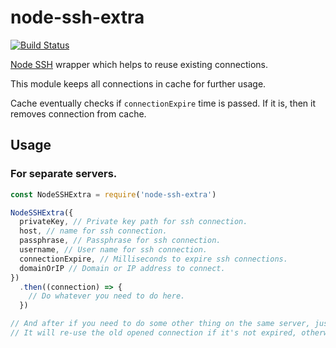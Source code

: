 # node-ssh-extra

[![Build Status](https://travis-ci.com/narekhovhannisyan/node-ssh-extra.svg?branch=master)](https://travis-ci.com/narekhovhannisyan/node-ssh-extra)


[Node SSH](https://github.com/steelbrain/node-ssh) wrapper which helps to reuse existing connections.

This module keeps all connections in cache for further usage. 

Cache eventually checks if `connectionExpire` time is passed. If it is, then it removes connection from cache.

## Usage

### For separate servers.
```js
const NodeSSHExtra = require('node-ssh-extra')

NodeSSHExtra({
  privateKey, // Private key path for ssh connection.
  host, // name for ssh connection.
  passphrase, // Passphrase for ssh connection.
  username, // User name for ssh connection.
  connectionExpire, // Milliseconds to expire ssh connections.
  domainOrIP // Domain or IP address to connect.
})
  .then((connection) => {
    // Do whatever you need to do here.
  })

// And after if you need to do some other thing on the same server, just call NodeSSHExtra the same way.
// It will re-use the old opened connection if it's not expired, otherwise will create new connection.
```
